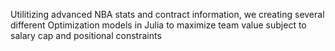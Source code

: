Utilitizing advanced NBA stats and contract information, we creating several different Optimization models in Julia to maximize team value subject to salary cap and positional constraints
